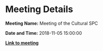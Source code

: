 # Meeting Details

**Meeting Name:** Meeting of the Cultural SPC

**Date and Time:** 2018-11-05 15:00:00

**<a href="https://www.limerick.ie/council/whats-on/meeting-cultural-spc-5" target="_blank">Link to meeting</a>**
